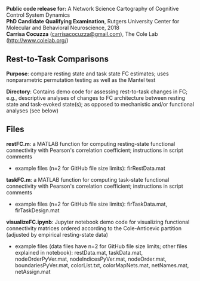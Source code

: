 **Public code release for:** A Network Science Cartography of Cognitive Control System Dynamics  
**PhD Candidate Qualifying Examination**, Rutgers University Center for Molecular and Behavioral Neuroscience, 2018  
**Carrisa Cocuzza** (carrisacocuzza@gmail.com), The Cole Lab (http://www.colelab.org/)  

## Rest-to-Task Comparisons
**Purpose**: compare resting state and task state FC estimates; uses nonparametric permutation testing as well as the Mantel test

**Directory**: Contains demo code for assessing rest-to-task changes in FC; e.g., descriptive analyses of changes to FC architecture between resting state and task-evoked state(s); as opposed to mechanistic and/or functional analyses (see below)

## Files
**restFC.m**: a MATLAB function for computing resting-state functional connectivity with Pearson's correlation coefficient; instructions in script comments  
- example files (n=2 for GitHub file size limits): firRestData.mat  

**taskFC.m**: a MATLAB function for computing task-state functional connectivity with Pearson's correlation coefficient; instructions in script comments
- example files (n=2 for GitHub file size limits): firTaskData.mat, firTaskDesign.mat

**visualizeFC.ipynb**: Jupyter notebook demo code for visualizing functional connectivity matrices ordered according to the Cole-Anticevic partition (adjusted by empirical resting-state data)
- example files (data files have n=2 for GitHub file size limits; other files explained in notebook): restData.mat, taskData.mat, nodeOrderPyVer.mat, nodeIndicesPyVer.mat, nodeOrder.mat, boundariesPyVer.mat, colorList.txt, colorMapNets.mat, netNames.mat, netAssign.mat
